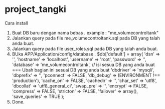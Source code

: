 # project_tangki
Cara install
1. Buat DB baru dengan nama bebas . example : "me_volumecontroltank"
2. Jalankan query pada file me_volumecontroltank.sql pada DB yang talah anda buat.
3. Jalankan query pada file user_roles.sql pada DB yang talah anda buat.
4. BUka APP/Application/config/database . 
$db['default'] = array(
	'dsn'	=> '',
	'hostname' => 'localhost',
	'username' => 'root',
	'password' => '',
	'database' => 'me_volumecontroltank', // isi sesua DB yang anda buat === Ubah bagian ini sesuai DB yang anda buat
	'dbdriver' => 'mysqli',
	'dbprefix' => '',
	'pconnect' => FALSE,
	'db_debug' => (ENVIRONMENT !== 'production'),
	'cache_on' => FALSE,
	'cachedir' => '',
	'char_set' => 'utf8',
	'dbcollat' => 'utf8_general_ci',
	'swap_pre' => '',
	'encrypt' => FALSE,
	'compress' => FALSE,
	'stricton' => FALSE,
	'failover' => array(),
	'save_queries' => TRUE
);
5. Done.

